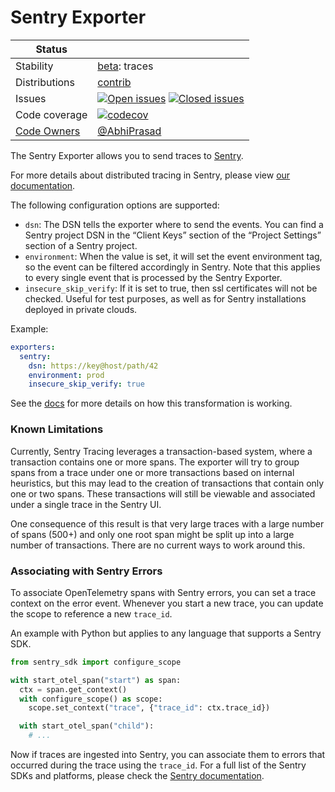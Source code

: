 # Sentry Exporter

<!-- status autogenerated section -->
| Status        |           |
| ------------- |-----------|
| Stability     | [beta]: traces   |
| Distributions | [contrib] |
| Issues        | [![Open issues](https://img.shields.io/github/issues-search/open-telemetry/opentelemetry-collector-contrib?query=is%3Aissue%20is%3Aopen%20label%3Aexporter%2Fsentry%20&label=open&color=orange&logo=opentelemetry)](https://github.com/open-telemetry/opentelemetry-collector-contrib/issues?q=is%3Aopen+is%3Aissue+label%3Aexporter%2Fsentry) [![Closed issues](https://img.shields.io/github/issues-search/open-telemetry/opentelemetry-collector-contrib?query=is%3Aissue%20is%3Aclosed%20label%3Aexporter%2Fsentry%20&label=closed&color=blue&logo=opentelemetry)](https://github.com/open-telemetry/opentelemetry-collector-contrib/issues?q=is%3Aclosed+is%3Aissue+label%3Aexporter%2Fsentry) |
| Code coverage | [![codecov](https://codecov.io/github/open-telemetry/opentelemetry-collector-contrib/graph/main/badge.svg?component=exporter_sentry)](https://app.codecov.io/gh/open-telemetry/opentelemetry-collector-contrib/tree/main/?components%5B0%5D=exporter_sentry&displayType=list) |
| [Code Owners](https://github.com/open-telemetry/opentelemetry-collector-contrib/blob/main/CONTRIBUTING.md#becoming-a-code-owner)    | [@AbhiPrasad](https://www.github.com/AbhiPrasad) |

[beta]: https://github.com/open-telemetry/opentelemetry-collector/blob/main/docs/component-stability.md#beta
[contrib]: https://github.com/open-telemetry/opentelemetry-collector-releases/tree/main/distributions/otelcol-contrib
<!-- end autogenerated section -->

The Sentry Exporter allows you to send traces to [Sentry](https://sentry.io/).

For more details about distributed tracing in Sentry, please view [our documentation](https://docs.sentry.io/performance-monitoring/distributed-tracing/).

The following configuration options are supported:

- `dsn`: The DSN tells the exporter where to send the events. You can find a Sentry project DSN in the “Client Keys” section of the “Project Settings” section of a Sentry project.
- `environment`: When the value is set, it will set the event environment tag, so the event can be filtered accordingly in Sentry. Note that this applies to every single event that is processed by the Sentry Exporter.
- `insecure_skip_verify`: If it is set to true, then ssl certificates will not be checked. Useful for test purposes, as well as for Sentry installations deployed in private clouds.

Example:

```yaml
exporters:
  sentry:
    dsn: https://key@host/path/42
    environment: prod
    insecure_skip_verify: true
```

See the [docs](./docs/transformation.md) for more details on how this transformation is working.

### Known Limitations

Currently, Sentry Tracing leverages a transaction-based system, where a transaction contains one or more spans. The exporter will try to group spans from a trace under one or more transactions based on internal heuristics, but this may lead to the creation of transactions that contain only one or two spans. These transactions will still be viewable and associated under a single trace in the Sentry UI.

One consequence of this result is that very large traces with a large number of spans (500+) and only one root span might be split up into a large number of transactions. There are no current ways to work around this.

### Associating with Sentry Errors

To associate OpenTelemetry spans with Sentry errors, you can set a trace context on the error event. Whenever you start a new trace, you can update the scope to reference a new `trace_id`.

An example with Python but applies to any language that supports a Sentry SDK.

```py
from sentry_sdk import configure_scope

with start_otel_span("start") as span:
  ctx = span.get_context()
  with configure_scope() as scope:
    scope.set_context("trace", {"trace_id": ctx.trace_id})

  with start_otel_span("child"):
    # ...
```

Now if traces are ingested into Sentry, you can associate them to errors that occurred during the trace using the `trace_id`. For a full list of the Sentry SDKs and platforms, please check the [Sentry documentation](https://docs.sentry.io/platforms/).
